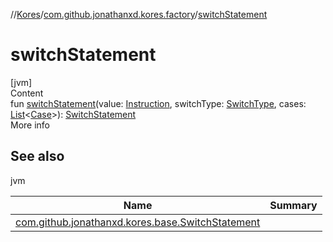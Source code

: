 //[Kores](../index.md)/[com.github.jonathanxd.kores.factory](index.md)/[switchStatement](switch-statement.md)



# switchStatement  
[jvm]  
Content  
fun [switchStatement](switch-statement.md)(value: [Instruction](../com.github.jonathanxd.kores/-instruction/index.md), switchType: [SwitchType](../com.github.jonathanxd.kores.base/-switch-type/index.md), cases: [List](https://kotlinlang.org/api/latest/jvm/stdlib/kotlin.collections/-list/index.html)<[Case](../com.github.jonathanxd.kores.base/-case/index.md)>): [SwitchStatement](../com.github.jonathanxd.kores.base/-switch-statement/index.md)  
More info  


## See also  
  
jvm  
  
|  Name|  Summary| 
|---|---|
| <a name="com.github.jonathanxd.kores.factory//switchStatement/#com.github.jonathanxd.kores.Instruction#com.github.jonathanxd.kores.base.SwitchType#kotlin.collections.List[com.github.jonathanxd.kores.base.Case]/PointingToDeclaration/"></a>[com.github.jonathanxd.kores.base.SwitchStatement](../com.github.jonathanxd.kores.base/-switch-statement/index.md)| <a name="com.github.jonathanxd.kores.factory//switchStatement/#com.github.jonathanxd.kores.Instruction#com.github.jonathanxd.kores.base.SwitchType#kotlin.collections.List[com.github.jonathanxd.kores.base.Case]/PointingToDeclaration/"></a>
  
  



